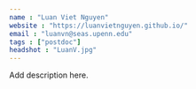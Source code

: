 ```yaml
---
name : "Luan Viet Nguyen"
website : "https://luanvietnguyen.github.io/"
email : "luanvn@seas.upenn.edu"
tags : ["postdoc"]
headshot : "LuanV.jpg"
---
```

Add description here.
